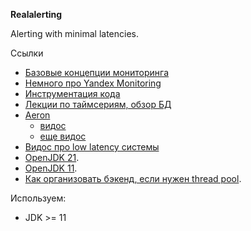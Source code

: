 **Realalerting**

Alerting with minimal latencies.

Ссылки
* [Базовые концепции мониторинга](https://docs.victoriametrics.com/keyConcepts.html)
* [Немного про Yandex Monitoring](https://www.youtube.com/watch?v=Qnw7s8290Cs&t=2s)
* [Инструментация кода](https://opentelemetry.io/docs/instrumentation/java/getting-started/)
* [Лекции по таймсериям, обзор БД](https://db.cs.cmu.edu/seminar2017/)
* [Aeron](https://github.com/real-logic/aeron)
    * [видос](https://www.youtube.com/watch?v=FL7_lxJbX0o)
    * [еще видос](https://www.youtube.com/watch?v=tM4YskS94b0)
* [Видос про low latency системы](https://www.youtube.com/watch?v=BD9cRbxWQx8)
* [OpenJDK 21](https://docs.aws.amazon.com/corretto/latest/corretto-21-ug/downloads-list.html).
* [OpenJDK 11](https://docs.aws.amazon.com/corretto/latest/corretto-11-ug/downloads-list.html).
* [Как организовать бэкенд, если нужен thread pool](https://lmax-exchange.github.io/disruptor/).

Используем:
* JDK >= 11
